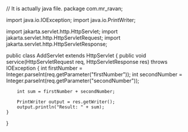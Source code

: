 // It is actually java file.
package com.mr_ravan;

import java.io.IOException;
import java.io.PrintWriter;

import jakarta.servlet.http.HttpServlet;
import jakarta.servlet.http.HttpServletRequest;
import jakarta.servlet.http.HttpServletResponse;

public class AddServlet extends HttpServlet 
{
	public void service(HttpServletRequest req, 
			HttpServletResponse res) throws IOException {
		int firstNumber = Integer.parseInt(req.getParameter("firstNumber"));
		int secondNumber = Integer.parseInt(req.getParameter("secondNumber"));
		
		int sum = firstNumber + secondNumber;
		
		PrintWriter output = res.getWriter();
		output.println("Result: " + sum);
	}
}
